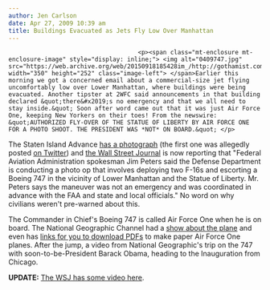 ```yaml
---
author: Jen Carlson
date: Apr 27, 2009 10:39 am
title: Buildings Evacuated as Jets Fly Low Over Manhattan
---
```


	
										<p><span class="mt-enclosure mt-enclosure-image" style="display: inline;"> <img alt="0409747.jpg" src="https://web.archive.org/web/20150918185428im_/http://gothamist.com/attachments/arts_jen/0409747.jpg" width="350" height="252" class="image-left"> </span>Earlier this morning we got a concerned email about a commercial-size jet flying uncomfortably low over Lower Manhattan, where buildings were being evacuated. Another tipster at 2WFC said announcements in that building declared &quot;there&#x2019;s no emergency and that we all need to stay inside.&quot; Soon after word came out that it was just Air Force One, keeping New Yorkers on their toes! From the newswire: &quot;AUTHORIZED FLY-OVER OF THE STATUE OF LIBERTY BY AIR FORCE ONE FOR A PHOTO SHOOT. THE PRESIDENT WAS *NOT* ON BOARD.&quot; </p>

<p>The Staten Island Advance <a href="https://web.archive.org/web/20150918185428/http://www.silive.com/news/index.ssf/2009/04/faa_says_lowflying_plane_over.html">has a photograph</a> (the first one was allegedly posted <a href="https://web.archive.org/web/20150918185428/http://www.businessinsider.com/first-pic-of-hudson-scare-plane-posted-on-twitter-2009-4">on Twitter</a>) and <a href="https://web.archive.org/web/20150918185428/http://blogs.wsj.com/middleseat/2009/04/27/readers-did-you-see-the-low-flying-jet-over-lower-manhattan/">the Wall Street Journal</a> is now reporting that &quot;Federal Aviation Administration spokesman Jim Peters said the Defense Department is conducting a photo op that involves deploying two F-16s and escorting a Boeing 747 in the vicinity of Lower Manhattan and the Statue of Liberty.  Mr. Peters says the maneuver was not an emergency and was coordinated in advance with the FAA and state and local officials.&quot; No word on why civilians weren&apos;t pre-warned about this.</p>

<p>The Commander in Chief&apos;s Boeing 747 is called Air Force One when he is on board.  The National Geographic Channel had a <a href="https://web.archive.org/web/20150918185428/http://channel.nationalgeographic.com/series/on-board/all/Overview/22">show about the plane</a> and even has <a href="https://web.archive.org/web/20150918185428/http://channel.nationalgeographic.com/series/on-board/all/Overview/22#tab-paper-airplane">links for you to download PDFs</a> to make paper Air Force One planes.  After the jump, a video from National Geographic&apos;s trip on the 747 with soon-to-be-President Barack Obama, heading to the Inauguration from Chicago.</p>

<p><strong>UPDATE:</strong> <a href="https://web.archive.org/web/20150918185428/http://online.wsj.com/video/low-flying-plane-causes-scare-in-manhattan/A5B50086-079E-4F6F-97FA-24596881935F.html">The WSJ has some video here</a>.</p>					
										
									
				